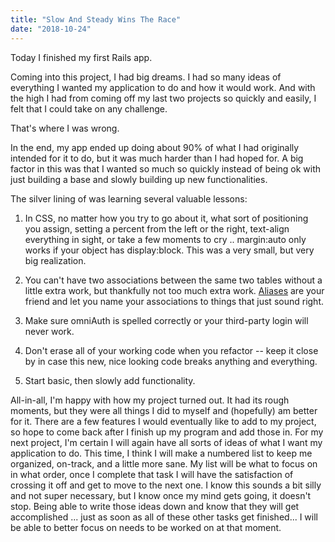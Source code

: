 ```yaml
---
title: "Slow And Steady Wins The Race"
date: "2018-10-24"
---
```


Today I finished my first Rails app.

Coming into this project, I had big dreams. I had so many ideas of everything I wanted my application to do and how it would work. And with the high I had from coming off my last two projects so quickly and easily, I felt that I could take on any challenge.

That's where I was wrong.

In the end, my app ended up doing about 90% of what I had originally intended for it to do, but it was much harder than I had hoped for. A big factor in this was that I wanted so much so quickly instead of being ok with just building a base and slowly building up new functionalities.

The silver lining of was learning several valuable lessons:

1.  In CSS, no matter how you try to go about it, what sort of positioning you assign,  setting a percent from the left or the right, text-align everything in sight, or take a few moments to cry .. margin:auto only works if your object has display:block. This was a very small, but very big realization.

2.  You can't have two associations between the same two tables without a little extra work, but thankfully not too much extra work. [Aliases](http://savyounts.com/activerecord_aliases) are your friend and let you name your associations to things that just sound right.

3. Make sure omniAuth is spelled correctly or your third-party login will never work. 

4. Don't erase all of your working code when you refactor -- keep it close by in case this new, nice looking code breaks anything and everything.

5. Start basic, then slowly add functionality.

All-in-all, I'm happy with how my project turned out. It had its rough moments, but they were all things I did to myself and (hopefully) am better for it. There are a few features I would eventually like to add to my project, so hope to come back after I finish up my program and add those in. For my next project, I'm certain I will again have all sorts of ideas of what I want my application to do. This time, I think I will make a numbered list to keep me organized, on-track, and a little more sane. My list will be what to focus on in what order, once I complete that task I will have the satisfaction of crossing it off and get to move to the next one. I know this sounds a bit silly and not super necessary, but I know once my mind gets going, it doesn't stop. Being able to write those ideas down and know that they will get accomplished ... just as soon as all of these other tasks get finished... I will be able to better focus on needs to be worked on at that moment.
